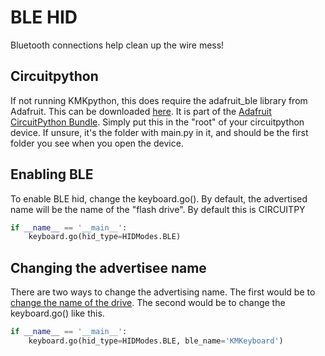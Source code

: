 # BLE HID
Bluetooth connections help clean up the wire mess! 

## Circuitpython
If not running KMKpython, this does require the adafruit_ble library from Adafruit. 
This can be downloaded 
[here](https://github.com/adafruit/Adafruit_CircuitPython_BLE/tree/master/adafruit_ble).
It is part of the [Adafruit CircuitPython Bundle](https://github.com/adafruit/Adafruit_CircuitPython_Bundle).
Simply put this in the "root" of your circuitpython device. If unsure, it's the folder with main.py in it, and should be the first folder you see when you open the device.

## Enabling BLE

To enable BLE hid, change the keyboard.go(). By default, the advertised name
will be the name of the "flash drive". By default this is CIRCUITPY

```python
if __name__ == '__main__':
    keyboard.go(hid_type=HIDModes.BLE)
```

## Changing the advertisee name
There are two ways to change the advertising name. The first would be to 
[change the name of the drive](https://learn.adafruit.com/welcome-to-circuitpython/the-circuitpy-drive).
The second would be to change the keyboard.go() like this.

```python
if __name__ == '__main__':
    keyboard.go(hid_type=HIDModes.BLE, ble_name='KMKeyboard')
```


